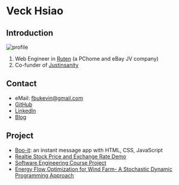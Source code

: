 
# Veck Hsiao

## Introduction

![profile](/Veck/about/profile.jpg)

1. Web Engineer in [Ruten](http://www.ruten.com.tw/) (a PChome and eBay JV company)
2. Co-funder of [Justinsanity](http://justinsanity.github.io)

## Contact
	
* eMail: [fbukevin@gmail.com](mailto:fbukevin@gmail.com)
* [GitHub](https://github.com/fbukevin)
* [LinkedIn](http://linkedin.com/in/veckhsiao)
* [Blog](http://vect.tw)

## Project

* [Boo-it](http://justinsanity.github.io/boo-it/): an instant message app with HTML, CSS, JavaScript
* [Realtie Stock Price and Exchange Rate Demo](http://fbukevin.github.io/stock/)
* [Software Engineering Course Project](http://dorabemon.github.io/)
* [Energy Flow Optimization for Wind Farm- A Stochastic Dynamic Programming Approach](http://fbukevin.github.io/SDP/)
